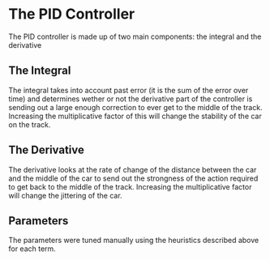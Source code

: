 # The PID Controller

The PID controller is made up of two main components: the integral and the derivative

## The Integral
The integral takes into account past error (it is the sum of the error over time) and determines wether or not the derivative part of the controller is sending out a large enough correction to ever get to the middle of the track. Increasing the multiplicative factor of this will change the stability of the car on the track.

## The Derivative
The derivative looks at the rate of change of the distance between the car and the middle of the car to send out the strongness of the action required to get back to the middle of the track. Increasing the multiplicative factor will change the jittering of the car.

## Parameters
The parameters were tuned manually using the heuristics described above for each term.